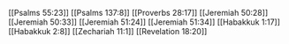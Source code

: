 [[Psalms 55:23]]
[[Psalms 137:8]]
[[Proverbs 28:17]]
[[Jeremiah 50:28]]
[[Jeremiah 50:33]]
[[Jeremiah 51:24]]
[[Jeremiah 51:34]]
[[Habakkuk 1:17]]
[[Habakkuk 2:8]]
[[Zechariah 11:1]]
[[Revelation 18:20]]
